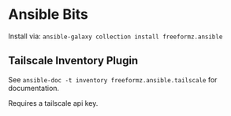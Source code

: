 # Ansible Bits

Install via: `ansible-galaxy collection install freeformz.ansible`

## Tailscale Inventory Plugin

See `ansible-doc -t inventory freeformz.ansible.tailscale` for documentation.

Requires a tailscale api key.

